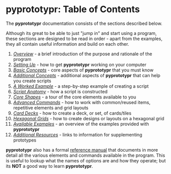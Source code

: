# pyprototypr: Table of Contents

The **pyprototypr** documentation consists of the sections described below.

Although its great to be able to just "jump in" and start using a program, these
sections are designed to be read in order - apart from the examples, they all contain
useful information and build on each other.

1. *[Overview](overview.md)* -
    a brief introduction of the purpose and rationale of the program
2. *[Setting Up](setting_up.md)* -
    how to get **pyprototypr** working on your computer
3. *[Basic Concepts](basic_concepts.md)* -
    core aspects of **pyprototypr** that you must know
4. *[Additional Concepts](additional_concepts.md)* -
    additional aspects of **pyprototypr** that can help you create scripts
5. *[A Worked Example](worked_example.md)* -
    a step-by-step example of creating a script
6. *[Script Anatomy](script_anatomy.md)* -
    how a script is constructed
7. *[Core Shapes](core_shapes.md)* -
    a tour of the core elements available to you
8. *[Advanced Commands](advanced_commands.md)* -
    how to work with common/reused items, repetitive elements and grid layouts
9. *[Card Decks](card_decks.md)* -
    how to create a deck, or set, of cards/tiles
10. *[Hexagonal Grids](hexagonal_grids.md)* -
    how to create designs or layouts on a hexagonal grid
11. *[Available Examples](available_examples.md)* -
    an overview of the examples provided with **pyprototypr**
12. *[Additional Resources](additional_resources.md)* -
    links to information for supplementing prototypes

**pyprototypr** also has a formal [reference manual](manual_technical.rst)
that documents in more detail all the various elements and commands available in the
program.  This is useful to lookup what the names of options are and how they operate;
but its **NOT** a good way to learn **pyprototypr**.
